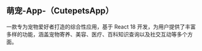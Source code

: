 
## 萌宠-App-（CutepetsApp）
 
 一款专为宠物爱好者打造的综合性应用，基于 React 18 开发，为用户提供了丰富多样的功能，涵盖宠物寄养、美容、医疗、百科知识查询以及社交互动等多个方面。



<!---
Tuoy123/Tuoy123 is a ✨ special ✨ repository because its `README.md` (this file) appears on your GitHub profile.
You can click the Preview link to take a look at your changes.
--->

